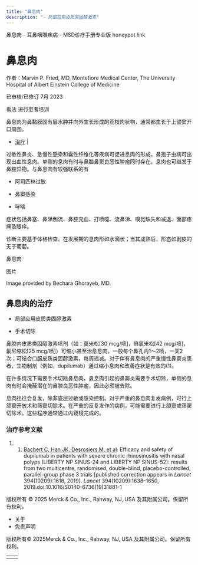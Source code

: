 ```yaml
---
title: "鼻息肉"
description: "- 局部应用皮质类固醇激素"
---
```


﻿鼻息肉 \- 耳鼻咽喉疾病 \- MSD诊疗手册专业版 honeypot link

# 鼻息肉

作者：Marvin P. Fried, MD, Montefiore Medical Center, The University Hospital of Albert Einstein College of
Medicine

已审核/已修订 7月 2023

看法 进行患者培训

鼻息肉为鼻黏膜固有层水肿并向外生长形成的荔枝肉状物，通常都生长于上颌窦开口周围。

- [治疗](#治疗_v947161_zh) \|

过敏性鼻炎、急慢性感染和囊性纤维化等疾病可促进息肉的形成。鼻孢子虫病可出现出血性息肉。单侧的息肉有时与鼻腔鼻窦良恶性肿瘤同时存在。息肉也可继发于鼻腔异物。与鼻息肉有较强联系的有

- 阿司匹林过敏

- 鼻窦感染

- 哮喘


症状包括鼻塞、鼻涕倒流、鼻腔充血、打喷嚏、流鼻涕、嗅觉缺失和减退、面部疼痛及眼痒。

诊断主要基于体格检查。在发展期的息肉形如水滴状；当其成熟后，形态如剥皮的无子葡萄。

鼻息肉



图片

Image provided by Bechara Ghorayeb, MD.

## 鼻息肉的治疗

- 局部应用皮质类固醇激素

- 手术切除


鼻腔内皮质类固醇激素喷剂（如：莫米松\[30 mcg/喷\]，倍氯米松\[42 mcg/喷\]，氟尼缩松\[25 mcg/喷\]）可缩小甚至治愈息肉，一般每个鼻孔内1～2喷，一天2次；可结合口服皮质类固醇激素，每周递减。对于伴有鼻息肉的严重慢性鼻窦炎患者，生物制剂（例如，dupilumab）通过缩小息肉和改善症状是有效的(1)。

在许多情况下需要手术切除鼻息肉。鼻息肉引起的鼻窦炎需要手术切除，单侧的息肉有时会掩蔽潜在的鼻腔良恶性肿瘤，因此必须被去除。

息肉往往会复发，除非底层过敏或感染控制。对于严重的鼻息肉复发病例，可行上颌窦开放术和筛窦切除术。在严重的反复发作的病例，可能需要进行上颌窦或筛窦切除术。这些程序通常通过内窥镜完成的。

### 治疗参考文献

1. 1. [Bachert C, Han JK, Desrosiers M, et al](https://pubmed.ncbi.nlm.nih.gov/31543428/): Efficacy and safety of dupilumab in patients with severe chronic rhinosinusitis with nasal polyps (LIBERTY NP SINUS-24 and LIBERTY NP SINUS-52): results from two multicentre, randomised, double-blind, placebo-controlled, parallel-group phase 3 trials \[published correction appears in _Lancet_ 394(10209):1618, 2019\]. _Lancet_ 394(10209):1638–1650, 2019.doi:10.1016/S0140-6736(19)31881-1




版权所有 © 2025
Merck & Co., Inc., Rahway, NJ, USA 及其附属公司。保留所有权利。

- 关于
- 免责声明

版权所有© 2025Merck & Co., Inc., Rahway, NJ, USA 及其附属公司。保留所有权利。

|     |     |
| --- | --- |
|  |  |